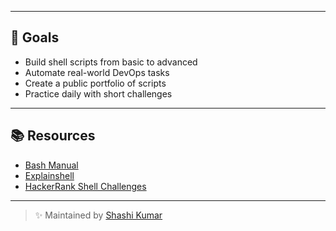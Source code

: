 
---

## 🎯 Goals

- Build shell scripts from basic to advanced
- Automate real-world DevOps tasks
- Create a public portfolio of scripts
- Practice daily with short challenges

---

## 📚 Resources

- [Bash Manual](https://www.gnu.org/software/bash/manual/bash.html)
- [Explainshell](https://explainshell.com/)
- [HackerRank Shell Challenges](https://www.hackerrank.com/domains/shell)

---

> ✨ Maintained by [Shashi Kumar](https://github.com/shashikant114s)

